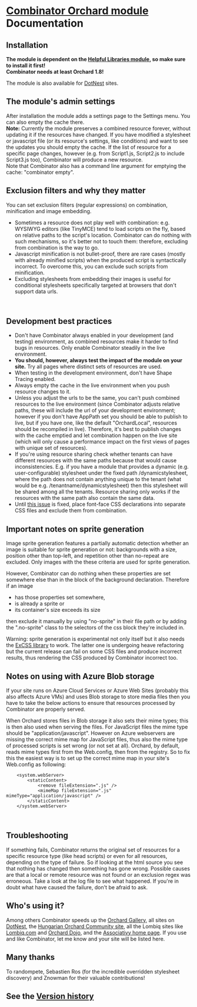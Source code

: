 # [Combinator Orchard module](https://github.com/Lombiq/Combinator) Documentation



## Installation

**The module is dependent on the [Helpful Libraries
module](https://gallery.orchardproject.net/List/Modules/Orchard.Module.Piedone.HelpfulLibraries), so make sure to install it first!**  
**Combinator needs at least Orchard 1.8!**

The module is also available for [DotNest](http://dotnest.com/) sites.


## The module's admin settings

After installation the module adds a settings page to the Settings menu.
You can also empty the cache there.  
**Note:** Currently the module preserves a combined resource forever,
without updating it if the resources have changed. If you have modified
a stylesheet or javascript file (or its resource's settings, like
conditions) and want to see the updates you should empty the cache. If
the list of resource for a specific page changes, however (e.g. from
Script1.js, Script2.js to include Script3.js too), Combinator will
produce a new resource.  
Note that Combinator also has a command line argument for emptying the
cache: "combinator empty".


## Exclusion filters and why they matter

You can set exclusion filters (regular expressions) on combination,
minification and image embedding.

-   Sometimes a resource does not play well with combination: e.g.
    WYSIWYG editors (like TinyMCE) tend to load scripts on the fly,
    based on relative paths to the script's location. Combinator can do
    nothing with such mechanisms, so it's better not to touch them:
    therefore, excluding from combination is the way to go.
-   Javascript minification is not bullet-proof, there are rare cases
    (mostly with already minified scripts) when the produced script is
    syntactically incorrect. To overcome this, you can exclude such
    scripts from minification.
-   Excluding stylesheets from embedding their images is useful for
    conditional stylesheets specifically targeted at browsers that don't
    support data urls.

 

## Development best practices

-   Don't have Combinator always enabled in your development
    (and testing) environment, as combined resources make it harder to
    find bugs in resources. Only enable Combinator steadily in the
    live environment.
-   **You should, however, always test the impact of the module on
    your site.** Try all pages where distinct sets of resources
    are used.
-   When testing in the development environment, don't have Shape
    Tracing enabled.
-   Always empty the cache in the live environment when you push
    resource changes to it.
-   Unless you adjust the urls to be the same, you can't push combined
    resources to the live environment (since Combinator adjusts relative
    paths, these will include the url of your development environment;
    however if you don't have AppPath set you should be able to publish
    to live, but if you have one, like the default "OrchardLocal",
    resources should be recompiled in live). Therefore, it's best to
    publish changes with the cache emptied and let combination happen on
    the live site (which will only cause a performance impact on the
    first views of pages with unique set of resources).
-   If you're using resource sharing check whether tenants can have
    different resources with the same paths because that would
    cause inconsistencies. E.g. if you have a module that provides a
    dynamic (e.g. user-configurable) stylesheet under the fixed path
    /dynamicstylesheet, where the path does not contain anything unique
    to the tenant (what would be e.g. /tenantname/dynamicstylesheet)
    then this stylesheet will be shared among all the tenants. Resource
    sharing only works if the resources with the same path also contain
    the same data.
-   Until [this issue](http://combinator.codeplex.com/workitem/68) is
    fixed, place font-face CSS declarations into separate CSS files and
    exclude them from combination.


## Important notes on sprite generation

Image sprite generation features a partially automatic detection whether
an image is suitable for sprite generation or not: backgrounds with a
size, position other than top-left, and repetition other than no-repeat
are excluded. Only images with the these criteria are used for sprite
generation.  
  
However, Combinator can do nothing when these properties are set
somewhere else than in the block of the background declaration.
Therefore if an image

-   has those properties set somewhere,
-   is already a sprite or
-   its container's size exceeds its size

then exclude it manually by using "no-sprite" in their file path or by
adding the ".no-sprite" class to the selectors of the css block they're
included in.  
  
Warning: sprite generation is experimental not only itself but it also
needs the [ExCSS library](https://github.com/TylerBrinks/ExCSS) to work.
The latter one is undergoing heave refactoring but the current release
can fail on some CSS files and produce incorrect results, thus rendering
the CSS produced by Combinator incorrect too.  


## Notes on using with Azure Blob storage

If your site runs on Azure Cloud Services or Azure Web Sites (probably
this also affects Azure VMs) and uses Blob storage to store media files
then you have to take the below actions to ensure that resources
processed by Combinator are properly served.  
  
When Orchard stores files in Blob storage it also sets their mime types;
this is then also used when serving the files. For JavaScript files the
mime type should be "application/javascript". However on Azure
webservers are missing the correct mime map for JavaScript files, thus
also the mime type of processed scripts is set wrong (or not set at
all). Orchard, by default, reads mime types first from the Web.config,
then from the registry. So to fix this the easiest way is to set up the
correct mime map in your site's Web.config as following:  
  
```
    <system.webServer>
        <staticContent>
            <remove fileExtension=".js" />
            <mimeMap fileExtension=".js" mimeType="application/javascript" />
        </staticContent>
    </system.webServer>
```
 
## Troubleshooting

If something fails, Combinator returns the original set of resources for
a specific resource type (like head scripts) or even for all resources,
depending on the type of failure. So if looking at the html source you
see that nothing has changed then something has gone wrong. Possible
causes are that a local or remote resource was not found or an exclusion
regex was erroneous. Take a look at the log file to see what happened.
If you're in doubt what have caused the failure, don't be afraid to ask.


## Who's using it?

Among others Combinator speeds up the [Orchard
Gallery](http://gallery.orchardproject.net/), all sites on
[DotNest](https://dotnest.com/), the [Hungarian Orchard Community
site](http://english.orchardproject.hu/), all the Lombiq sites like
[Lombiq.com](http://lombiq.com/) and [Orchard
Dojo](http://orcharddojo.net/), and the [Associativy home
page](http://associativy.com/). If you use and like Combinator, let me
know and your site will be listed here.

## Many thanks

To randompete, Sebastien Ros (for the incredible overridden stylesheet
discovery) and Znowman for their valuable contributions!

## See the [Version history](https://github.com/Lombiq/Combinator/releases)